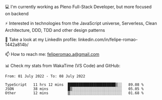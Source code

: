 💻 I'm currently working as Pleno Full-Stack Developer, but more focused on backend

⚡ Interested in technologies from the JavaScript universe, Serverless, Clean Architecture, DDD, TDD and other design patterns

👥 Take a look at my LinkedIn profile: linkedin.com/in/felipe-romao-1442a814b/

📫 How to reach me: feliperomao.a@gmail.com

📊 Check my stats from WakaTime (VS Code) and GitHub:

<!--START_SECTION:waka-->

```text
From: 01 July 2022 - To: 08 July 2022

TypeScript   11 hrs 12 mins  ██████████████████████▒░░   89.08 %
JSON         38 mins         █▒░░░░░░░░░░░░░░░░░░░░░░░   05.05 %
Other        12 mins         ▒░░░░░░░░░░░░░░░░░░░░░░░░   01.68 %
```

<!--END_SECTION:waka-->
